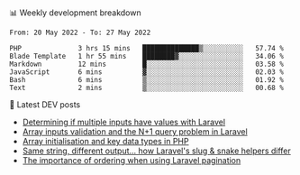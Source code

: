 📊 Weekly development breakdown
<!--START_SECTION:waka-->

```text
From: 20 May 2022 - To: 27 May 2022

PHP              3 hrs 15 mins   ██████████████▒░░░░░░░░░░   57.74 %
Blade Template   1 hr 55 mins    ████████▓░░░░░░░░░░░░░░░░   34.06 %
Markdown         12 mins         █░░░░░░░░░░░░░░░░░░░░░░░░   03.58 %
JavaScript       6 mins          ▓░░░░░░░░░░░░░░░░░░░░░░░░   02.03 %
Bash             6 mins          ▒░░░░░░░░░░░░░░░░░░░░░░░░   01.92 %
Text             2 mins          ▒░░░░░░░░░░░░░░░░░░░░░░░░   00.68 %
```

<!--END_SECTION:waka-->

📕 Latest DEV posts
<!-- BLOG-POST-LIST:START -->
- [Determining if multiple inputs have values with Laravel](https://dev.to/michaelvickersuk/determining-if-multiple-inputs-have-values-with-laravel-km6)
- [Array inputs validation and the N+1 query problem in Laravel](https://dev.to/michaelvickersuk/array-inputs-validation-and-the-n1-query-problem-in-laravel-2agb)
- [Array initialisation and key data types in PHP](https://dev.to/michaelvickersuk/array-initialisation-and-key-data-types-in-php-1e5b)
- [Same string, different output... how Laravel&#39;s slug &amp; snake helpers differ](https://dev.to/michaelvickersuk/same-string-different-output-how-laravels-slug-snake-helpers-differ-1ccj)
- [The importance of ordering when using Laravel pagination](https://dev.to/michaelvickersuk/the-importance-of-ordering-when-using-laravel-pagination-1e37)
<!-- BLOG-POST-LIST:END -->
